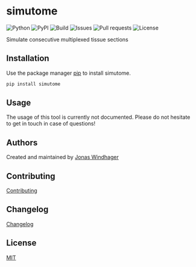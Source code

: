 # simutome

![Python](https://img.shields.io/pypi/pyversions/simutome)
![PyPI](https://img.shields.io/pypi/v/simutome)
![Build](https://img.shields.io/github/workflow/status/BodenmillerGroup/simutome/build_and_deploy)
![Issues](https://img.shields.io/github/issues/BodenmillerGroup/simutome)
![Pull requests](https://img.shields.io/github/issues-pr/BodenmillerGroup/simutome)
![License](https://img.shields.io/github/license/BodenmillerGroup/simutome)

Simulate consecutive multiplexed tissue sections

## Installation

Use the package manager [pip](https://pip.pypa.io/en/stable/) to install simutome.

```bash
pip install simutome
```

## Usage

The usage of this tool is currently not documented. Please do not hesitate to get in touch in case of questions!

## Authors

Created and maintained by [Jonas Windhager](mailto:jonas.windhager@uzh.ch)

## Contributing

[Contributing](https://github.com/BodenmillerGroup/napari-imc/blob/main/CONTRIBUTING.md)

## Changelog

[Changelog](https://github.com/BodenmillerGroup/simutome/blob/main/CHANGELOG.md)

## License

[MIT](https://github.com/BodenmillerGroup/simutome/blob/main/LICENSE)
